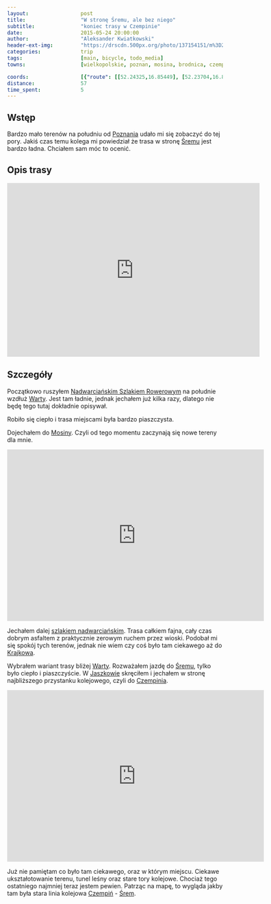 ```yaml
---
layout:                 post
title:                  "W stronę Śremu, ale bez niego"
subtitle:               "koniec trasy w Czempinie"
date:                   2015-05-24 20:00:00
author:                 "Aleksander Kwiatkowski"
header-ext-img:         "https://drscdn.500px.org/photo/137154151/m%3D2048/5d17bcb45467e65bba131a334e9c47bf"
categories:             trip
tags:                   [main, bicycle, todo_media]
towns:                  [wielkopolskie, poznan, mosina, brodnica, czempin]

coords:                 [{"route": [[52.24325,16.85449], [52.23704,16.88152], [52.21707,16.90693], [52.20844,16.95045], [52.19818,16.95628], [52.18908,16.97439], [52.14223,16.97448], [52.13638,16.92650], [52.15102,16.84307], [52.15450,16.82385], [52.14428,16.76943], [52.13912,16.75346]], "type": "bicycle"}, {"route": [[52.14197,16.75640], [52.18377,16.79957], [52.24115,16.85218], [52.29499,16.87081], [52.40331,16.91209]], "type": "train"}]
distance:               57
time_spent:             5
---
```


[vimeo-1]:                   https://vimeo.com/129367038
[vimeo-2]:                   https://vimeo.com/129367037

[wiki-poznan]:                  https://pl.wikipedia.org/wiki/Pozna%C5%84
[wiki-srem]:                    https://pl.wikipedia.org/wiki/%C5%9Arem
[wiki-nadwarcianski]:           https://pl.wikipedia.org/wiki/Nadwarcia%C5%84ski_Szlak_Rowerowy
[wiki-warta]:                   https://pl.wikipedia.org/wiki/Warta
[wiki-mosina]:                  https://pl.wikipedia.org/wiki/Mosina
[wiki-krajkowo]:                https://pl.wikipedia.org/wiki/Krajkowo_(wojew%C3%B3dztwo_wielkopolskie)
[wiki-czempin]:                 https://pl.wikipedia.org/wiki/Czempi%C5%84
[wiki-jaszkowo]:                https://pl.wikipedia.org/wiki/Jaszkowo_(powiat_%C5%9Bremski)

Wstęp
-----

Bardzo mało terenów na południu od [Poznania][wiki-poznan] udało mi się zobaczyć do tej pory.
Jakiś czas temu kolega mi
powiedział że trasa w stronę [Śremu][wiki-srem] jest bardzo ładna. Chciałem sam móc to ocenić.

Opis trasy
----------

<iframe height='405' width='590' frameborder='0' allowtransparency='true' scrolling='no' src='https://www.strava.com/activities/310999387/embed/b414c49f8356ad87bcb87a825a4e8ce2a82f2984'></iframe>

Szczegóły
---------

Początkowo ruszyłem [Nadwarciańskim Szlakiem Rowerowym][wiki-nadwarcianski] na południe wzdłuż
[Warty][wiki-warta]. Jest tam ładnie, jednak jechałem już kilka razy, dlatego nie będę
tego tutaj dokładnie opisywał.

Robiło się ciepło i trasa miejscami była bardzo piaszczysta.

Dojechałem do [Mosiny][wiki-mosina]. Czyli od tego momentu zaczynają się nowe tereny dla mnie.

<div class="vimeo"><iframe src='http://player.vimeo.com/video/129367038' width="600" height="400" frameborder="0" webkitAllowFullScreen mozallowfullscreen allowFullScreen> </iframe></div>

Jechałem dalej [szlakiem nadwarciańskim][wiki-nadwarcianski]. Trasa całkiem fajna,
cały czas dobrym asfaltem z praktycznie zerowym ruchem przez wioski. Podobał
mi się spokój tych terenów, jednak nie wiem czy coś było tam ciekawego aż do [Krajkowa][wiki-krajkowo].

Wybrałem wariant trasy bliżej [Warty][wiki-warta]. Rozważałem jazdę do [Śremu][wiki-srem],
tylko było ciepło i piaszczyście. W [Jaszkowie][wiki-jaszkowo] skręciłem i
jechałem w stronę najbliższego przystanku kolejowego, czyli do [Czempinia][wiki-czempin].

<div class="vimeo"><iframe src='http://player.vimeo.com/video/129367037' width="600" height="400" frameborder="0" webkitAllowFullScreen mozallowfullscreen allowFullScreen> </iframe></div>

Już nie pamiętam co było tam ciekawego, oraz w którym miejscu. Ciekawe ukształotowanie terenu,
tunel leśny oraz stare tory kolejowe. Chociaż tego ostatniego najmniej teraz jestem pewien.
Patrząc na mapę, to wygląda jakby tam była stara linia kolejowa [Czempiń][wiki-czempin] -
[Śrem][wiki-srem].
